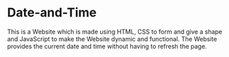 # Date-and-Time
This is a Website which is made using HTML, CSS to form and give a shape and JavaScript to make the Website dynamic and functional.  The Website provides the current date and time without having to refresh the page.


